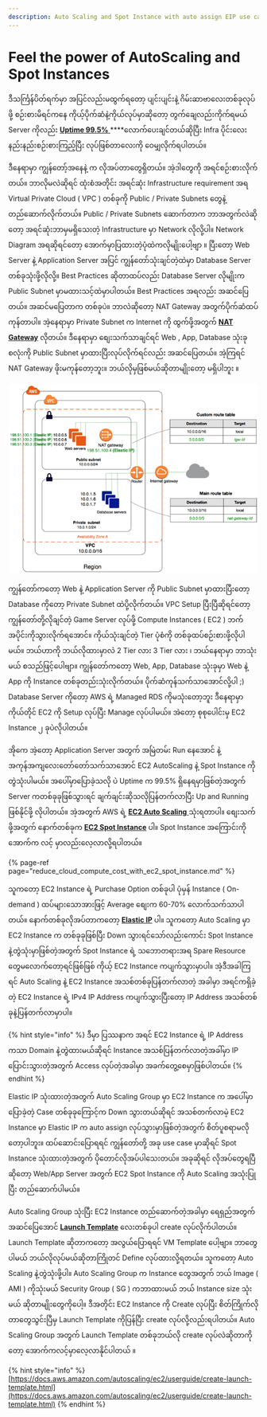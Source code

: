 ```yaml
---
description: Auto Scaling and Spot Instance with auto assign EIP use case
---
```


# Feel the power of AutoScaling and Spot Instances

ဒီသင်္ကြန်ပိတ်ရက်မှာ အပြင်လည်းမထွက်ရတော့ ပျင်းပျင်းနဲ့ ဂိမ်းဆာဗာလေးတစ်ခုလုပ်ဖို့ စဉ်းစားမိရင်ကနေ ကိုယ့်ပိုက်ဆံနဲ့ကိုယ်လုပ်မှာဆိုတော့ တွက်ချေလည်းကိုက်ရမယ် Server ကိုလည်း [**Uptime 99.5%** ](https://uptime.is/99.5) ****လောက်ပေးချင်တယ်ဆိုပြီး Infra ပိုင်းလေးနည်းနည်းစဉ်းစားကြည့်ပြီး လုပ်ဖြစ်တာလေးကို ဝေမျှလိုက်ရပါတယ်။ 

ဒီနေရာမှာ ကျွန်တော့်အနေနဲ့ က လိုအပ်တာတွေရှိတယ်။ အဲ့ဒါတွေကို အရင်စဉ်းစားလိုက်တယ်။ ဘာလိုမလဲဆိုရင် ထုံးစံအတိုင်း အရင်ဆုံး Infrastructure requirement  အရ Virtual Private Cloud \( VPC \) တစ်ခုကို Public / Private Subnets တွေနဲ့ တည်ဆောက်လိုက်တယ်။ Public / Private Subnets ဆောက်တာက ဘာအတွက်လဲဆိုတော့ အရင်ဆုံးဘာမှမရှိသေးတဲ့ Infrastructure မှာ Network လိုလို့ပါ။ Network Diagram အရဆိုရင်တော့ အောက်မှာပြထားတဲ့ပုံထဲကလိုမျိုးပေါ့ဗျာ ။ ပြီးတော့ Web Server နဲ့ Application Server အပြင် ကျွန်တော်သုံးချင်တဲ့ထဲမှာ Database Server တစ်ခုသုံးဖို့လိုလို့။ Best Practices ဆိုတာထပ်လည်း Database Server လိုမျိုးက Public Subnet မှာမထားသင့်ထဲမှာပါတယ်။  Best Practices အရလည်း အဆင်ပြေတယ်။  အဆင်မပြေတာက တစ်ခုပဲ။ ဘာလဲဆိုတော့ NAT Gateway အတွက်ပိုက်ဆံထပ်ကုန်တာပါ။ အဲ့နေရာမှာ Private Subnet က Internet ကို ထွက်ဖို့အတွက် [**NAT Gateway**](https://docs.aws.amazon.com/vpc/latest/userguide/vpc-nat-gateway.html#nat-gateway-basics) လိုတယ်။ ဒီနေရာမှာ စျေးသက်သာချင်ရင် Web , App, Database သုံးခု စလုံးကို Public Subnet မှာထားပြီးလုပ်လိုက်ရင်လည်း အဆင်ပြေတယ်။ အဲ့ကြရင် NAT Gateway ဖိုးမကုန်တော့ဘူး။ ဘယ်လိုမှဖြစ်မယ်ဆိုတာမျိုးတော့ မရှိပါဘူး ။ 

![Network Diagram with NAT Gateway ](../.gitbook/assets/nat-gateway-diagram.png)

ကျွန်တော်ကတော့ Web နဲ့ Application Server ကို Public Subnet မှာထားပြီးတော့ Database ကိုတော့ Private Subnet ထဲပို့လိုက်တယ်။ VPC Setup ပြီးပြီဆိုရင်တော့ ကျွန်တော်တို့လိုချင်တဲ့ Game Server လုပ်ဖို့ Compute Instances \( EC2 \) ဘက်အပိုင်းကိုသွားလိုက်ရအောင်။  ကိုယ်သုံးချင်တဲ့  Tier ပုံစံကို တစ်ခုထပ်စဉ်းစားဖို့လိုပါမယ်။ ဘယ်ဟာကို ဘယ်လိုထားမှာလဲ 2 Tier လား 3 Tier လား ၊ ဘယ်နေရာမှာ ဘာသုံးမယ် စသည်ဖြင့်ပေါဗျာ။ ကျွန်တော်ကတော့ Web, App, Database သုံးခုမှာ Web နဲ့ App ကို Instance တစ်ခုတည်းသုံးလိုက်တယ်။ ပိုက်ဆံကုန်သက်သာအောင်လို့ပါ ;\)  Database Server ကိုတော့ AWS ရဲ့ Managed RDS ကိုမသုံးတော့ဘူး ဒီနေရာမှာ ကိုယ်တိုင် EC2 ကို Setup လုပ်ပြီး Manage လုပ်ပါမယ်။ အဲတော့ စုစုပေါင်းမှ EC2 Instance ၂ ခုပဲလိုပါတယ်။ 

အိုကေ အဲ့တော့ Application Server အတွက် အမြဲတမ်း Run နေအောင် နဲ့ အကုန်အကျလေးတော်တော်သက်သာအောင် EC2 AutoScaling နဲ့ Spot Instance ကိုတွဲသုံးပါမယ်။ အပေါ်မှာပြောခဲ့သလို ပဲ Uptime က 99.5% ရှိနေရမှာဖြစ်တဲ့အတွက် Server ကတစ်ခုခုဖြစ်သွားရင် ချက်ချင်းဆိုသလိုပြန်တက်လာပြီး Up and Running ဖြစ်နိုင်ဖို့ လိုပါတယ်။ အဲ့အတွက် AWS ရဲ့ [**EC2 Auto Scaling** ](https://aws.amazon.com/ec2/autoscaling/) သုံးရတာပါ။  စျေးသက်ဖို့အတွက်  နောက်တစ်ခုက [**EC2 Spot Instance**](https://aws.amazon.com/ec2/spot/) ပါ။ Spot Instance အကြောင်းကို အောက်က လင့် မှာလည်းလေ့လာလို့ရပါတယ်။ 

{% page-ref page="reduce\_cloud\_compute\_cost\_with\_ec2\_spot\_instance.md" %}



သူကတော့ EC2 Instance ရဲ့ Purchase Option တစ်ခုပါ ပုံမှန် Instance \( On-demand \) ထပ်များသောအားဖြင့် Average စျေးက 60-70% လောက်သက်သာပါတယ်။ နောက်တစ်ခုလိုအပ်တာကတော့ [**Elastic IP**](https://docs.aws.amazon.com/AWSEC2/latest/UserGuide/elastic-ip-addresses-eip.html#eip-basics) ပါ။ သူကတော့ Auto Scaling မှာ EC2 Instance က တစ်ခုခုဖြစ်ပြီး Down သွားရင်သော်လည်းကောင်း Spot Instance နဲ့တွဲသုံးမှာဖြစ်တဲ့အတွက် Spot Instance ရဲ့ သဘောတရားအရ Spare Resource တွေမလောက်တော့ရင်ဖြစ်ဖြစ် ကိုယ့် EC2 Instance ကပျက်သွားမှာပါ။ အဲ့ဒီအခါကြရင် Auto Scaling နဲ့ EC2 Instance အသစ်တစ်ခုပြန်တက်လာတဲ့ အခါမှာ အရင်ကရှိခဲ့တဲ့ EC2 Instance ရဲ့ IPv4 IP Address ကပျက်သွားပြီးတော့ IP Address အသစ်တစ်ခုနဲ့ပြန်တက်လာမှာပါ။

{% hint style="info" %}
 ဒီမှာ ပြဿနာက အရင် EC2 Instance ရဲ့ IP Address ကသာ Domain နဲ့တွဲထားမယ်ဆိုရင် Instance အသစ်ပြန်တက်လာတဲ့အခါ်မှာ IP ပြောင်းသွားတဲ့အတွက် Access လုပ်တဲ့အခါမှာ အခက်တွေ့စေမှာဖြစ်ပါတယ်။ 
{% endhint %}

Elastic IP သုံးထားတဲ့အတွက် Auto Scaling Group မှာ EC2 Instance က အပေါ်မှာပြောခဲ့တဲ့ Case တစ်ခုခုကြောင့်က Down သွားတယ်ဆိုရင် အသစ်တက်လာမဲ့ EC2 Instance မှာ Elastic IP က auto assign လုပ်သွားမှာဖြစ်တဲ့အတွက် စိတ်ပူစရာမလိုတော့ပါဘူး။ ထပ်ဆောင်းပြောရရင် ကျွန်တော်တို့ အခု use case မှာဆိုရင် Spot Instance သုံးထားတဲ့အတွက် ပိုတောင်လိုအပ်ပါသေးတယ်။ အခုဆိုရင် လိုအပ်တွေရပြီဆိုတော့ Web/App Server အတွက် EC2 Spot Instance ကို Auto Scaling အသုံးပြုပြီး တည်ဆောက်ပါမယ်။ 

Auto Scaling Group သုံးပြီး EC2 Instance တည်ဆောက်တဲ့အခါမှာ ရေရှည်အတွက် အဆင်ပြေအောင် [**Launch Template**](https://docs.aws.amazon.com/AWSEC2/latest/UserGuide/ec2-launch-templates.html) လေးတစ်ခုပါ create လုပ်လိုက်ပါတယ်။ Launch Template ဆိုတာကတော့ အလွယ်ပြောရရင် VM Template ပေါ့ဗျာ။ ဘာတွေပါမယ် ဘယ်လိုလုပ်မယ်ဆိုတာကြိုတင် Define လုပ်ထားလို့ရတယ်။ သူကတော့ Auto Scaling နဲ့တွဲသုံးဖို့ပါ။ Auto Scaling Group က Instance တွေအတွက် ဘယ် Image \(  AMI \) ကိုသုံးမယ် Security Group \( SG \) ကဘာထားမယ် ဘယ် Instance size သုံးမယ် ဆိုတာမျိုးတွေကိုပေါ့။ ဒီအတိုင်း EC2 Instance ကို Create လုပ်ပြီး စိတ်ကြိုက်လိုတာတွေသွင်းပြီမှ Launch Template ကိုပြန်ပြီး create လုပ်လို့လည်းရပါတယ်။ Auto Scaling Group အတွက် Launch Template တစ်ခုဘယ်လို create လုပ်လဲဆိုတာကိုတော့ အောက်ကလင့်မှာလေ့လာနိုင်ပါတယ် ။ 

{% hint style="info" %}
[https://docs.aws.amazon.com/autoscaling/ec2/userguide/create-launch-template.html](https://docs.aws.amazon.com/autoscaling/ec2/userguide/create-launch-template.html)
{% endhint %}








